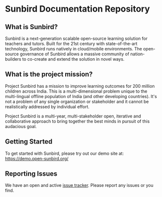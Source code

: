 # Sunbird Documentation Repository

## What is Sunbird?
Sunbird is a next-generation scalable open-source learning solution for teachers and tutors. Built for the 21st century with state-of-the-art technology, Sunbird runs natively in cloud/mobile environments. The open-source governance of Sunbird allows a massive community of nation-builders to co-create and extend the solution in novel ways.

## What is the project mission?
Project Sunbird has a mission to improve learning outcomes for 200 million children across India. This is a multi-dimensional problem unique to the multi-lingual offline population of India (and other developing countries). It's not a problem of any single organization or stakeholder and it cannot be realistically addressed by individual effort. 

Project Sunbird is a multi-year, multi-stakeholder open, iterative and collaborative approach to bring together the best minds in pursuit of this audacious goal.

## Getting Started
To get started with Sunbird, please try out our demo site at: https://demo.open-sunbird.org/

## Reporting Issues
We have an open and active [issue tracker](https://github.com/project-sunbird/sunbird-commons/issues). Please report any issues or  you find.
